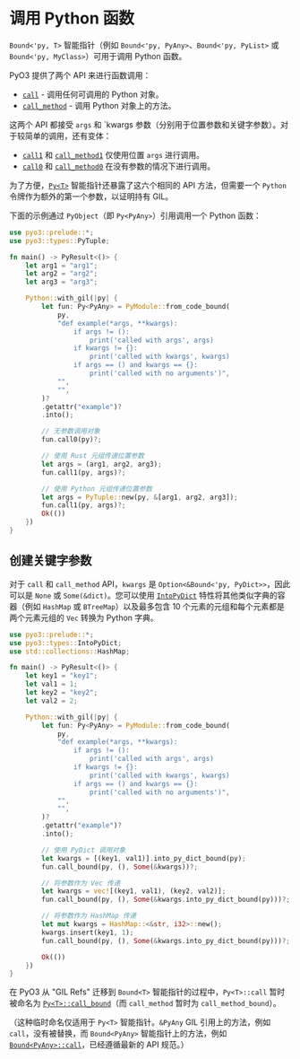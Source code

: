 # 调用 Python 函数

`Bound<'py, T>` 智能指针（例如 `Bound<'py, PyAny>`、`Bound<'py, PyList>` 或 `Bound<'py, MyClass>`）可用于调用 Python 函数。

PyO3 提供了两个 API 来进行函数调用：

* [`call`]({{#PYO3_DOCS_URL}}/pyo3/types/trait.PyAnyMethods.html#tymethod.call) - 调用任何可调用的 Python 对象。
* [`call_method`]({{#PYO3_DOCS_URL}}/pyo3/types/trait.PyAnyMethods.html#tymethod.call_method) - 调用 Python 对象上的方法。

这两个 API 都接受 `args` 和 `kwargs 参数（分别用于位置参数和关键字参数）。对于较简单的调用，还有变体：

* [`call1`]({{#PYO3_DOCS_URL}}/pyo3/types/trait.PyAnyMethods.html#tymethod.call1) 和 [`call_method1`]({{#PYO3_DOCS_URL}}/pyo3/types/trait.PyAnyMethods.html#tymethod.call_method1) 仅使用位置 `args` 进行调用。
* [`call0`]({{#PYO3_DOCS_URL}}/pyo3/types/trait.PyAnyMethods.html#tymethod.call0) 和 [`call_method0`]({{#PYO3_DOCS_URL}}/pyo3/types/trait.PyAnyMethods.html#tymethod.call_method0) 在没有参数的情况下进行调用。

为了方便，[`Py<T>`](../types.md#pyt-and-pyobject) 智能指针还暴露了这六个相同的 API 方法，但需要一个 `Python` 令牌作为额外的第一个参数，以证明持有 GIL。

下面的示例通过 `PyObject`（即 `Py<PyAny>`）引用调用一个 Python 函数：

```rust
use pyo3::prelude::*;
use pyo3::types::PyTuple;

fn main() -> PyResult<()> {
    let arg1 = "arg1";
    let arg2 = "arg2";
    let arg3 = "arg3";

    Python::with_gil(|py| {
        let fun: Py<PyAny> = PyModule::from_code_bound(
            py,
            "def example(*args, **kwargs):
                if args != ():
                    print('called with args', args)
                if kwargs != {}:
                    print('called with kwargs', kwargs)
                if args == () and kwargs == {}:
                    print('called with no arguments')",
            "",
            "",
        )?
        .getattr("example")?
        .into();

        // 无参数调用对象
        fun.call0(py)?;

        // 使用 Rust 元组传递位置参数
        let args = (arg1, arg2, arg3);
        fun.call1(py, args)?;

        // 使用 Python 元组传递位置参数
        let args = PyTuple::new(py, &[arg1, arg2, arg3]);
        fun.call1(py, args)?;
        Ok(())
    })
}
```

## 创建关键字参数

对于 `call` 和 `call_method` API，`kwargs` 是 `Option<&Bound<'py, PyDict>>`，因此可以是 `None` 或 `Some(&dict)`。您可以使用 [`IntoPyDict`]({{#PYO3_DOCS_URL}}/pyo3/types/trait.IntoPyDict.html) 特性将其他类似字典的容器（例如 `HashMap` 或 `BTreeMap`）以及最多包含 10 个元素的元组和每个元素都是两个元素元组的 `Vec` 转换为 Python 字典。

```rust
use pyo3::prelude::*;
use pyo3::types::IntoPyDict;
use std::collections::HashMap;

fn main() -> PyResult<()> {
    let key1 = "key1";
    let val1 = 1;
    let key2 = "key2";
    let val2 = 2;

    Python::with_gil(|py| {
        let fun: Py<PyAny> = PyModule::from_code_bound(
            py,
            "def example(*args, **kwargs):
                if args != ():
                    print('called with args', args)
                if kwargs != {}:
                    print('called with kwargs', kwargs)
                if args == () and kwargs == {}:
                    print('called with no arguments')",
            "",
            "",
        )?
        .getattr("example")?
        .into();

        // 使用 PyDict 调用对象
        let kwargs = [(key1, val1)].into_py_dict_bound(py);
        fun.call_bound(py, (), Some(&kwargs))?;

        // 将参数作为 Vec 传递
        let kwargs = vec![(key1, val1), (key2, val2)];
        fun.call_bound(py, (), Some(&kwargs.into_py_dict_bound(py)))?;

        // 将参数作为 HashMap 传递
        let mut kwargs = HashMap::<&str, i32>::new();
        kwargs.insert(key1, 1);
        fun.call_bound(py, (), Some(&kwargs.into_py_dict_bound(py)))?;

        Ok(())
    })
}
```

<div class="warning">

在 PyO3 从 "GIL Refs" 迁移到 `Bound<T>` 智能指针的过程中，`Py<T>::call` 暂时被命名为 [`Py<T>::call_bound`]({{#PYO3_DOCS_URL}}/pyo3/struct.Py.html#method.call_bound)（而 `call_method` 暂时为 `call_method_bound`）。

（这种临时命名仅适用于 `Py<T>` 智能指针。`&PyAny` GIL 引用上的方法，例如 `call`，没有被替换，而 `Bound<PyAny>` 智能指针上的方法，例如 [`Bound<PyAny>::call`]({{#PYO3_DOCS_URL}}/pyo3/types/trait.PyAnyMethods.html#tymethod.call)，已经遵循最新的 API 规范。）

</div>